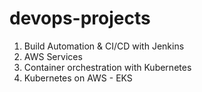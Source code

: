 # devops-projects
1. Build Automation & CI/CD with Jenkins
2.  AWS Services
3.  Container orchestration with Kubernetes
4.  Kubernetes on AWS - EKS
